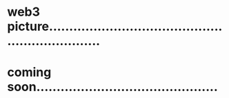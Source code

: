 # web3 picture..................................................................
# coming soon.............................................
